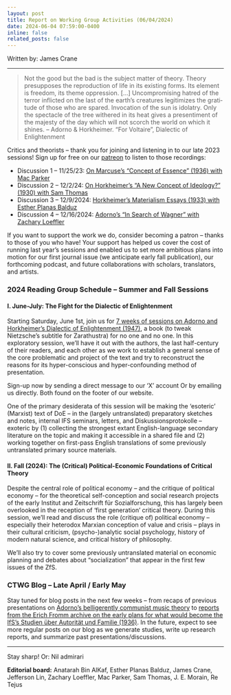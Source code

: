 ```yaml
---
layout: post
title: Report on Working Group Activities (06/04/2024)
date: 2024-06-04 07:59:00-0400
inline: false
related_posts: false
---
```


Written by: James Crane

---

> Not the good but the bad is the subject matter of theory. Theory presupposes the reproduction of life in its existing forms. Its ele­ment is freedom, its theme oppression. […] Uncompromising hatred of the terror inflicted on the last of the earth’s creatures legitimizes the grati­tude of those who are spared. Invocation of the sun is idolatry. Only the spectacle of the tree withered in its heat gives a presentiment of the majesty of the day which will not scorch the world on which it shines.
> – Adorno & Horkheimer. “For Voltaire”, Dialectic of Enlightenment

Critics and theorists – thank you for joining and listening in to our late 2023 sessions! Sign up for free on our [patreon](http://patreon.com/crittheoryworkgroup) to listen to those recordings:

<ul>
    <li>Discussion 1 – 11/25/23: <a href="https://www.patreon.com/posts/11-25-23-concept-93636285">On Marcuse’s “Concept of Essence” (1936) with Mac Parker</a></li>
    <li>Discussion 2 – 12/2/24: <a href="https://www.patreon.com/posts/12-2-24-new-of-100926227">On Horkheimer’s “A New Concept of Ideology?” (1930) with Sam Thomas</a></li>
    <li>Discussion 3 – 12/9/2024: <a href="https://www.patreon.com/posts/12-9-2024-essays-100927103">Horkheimer’s Materialism Essays (1933) with Esther Planas Balduz</a></li>
    <li>Discussion 4 – 12/16/2024: <a href="https://www.patreon.com/posts/12-16-2024-in-of-100927684">Adorno’s “In Search of Wagner” with Zachary Loeffler</a></li>
</ul>


If you want to support the work we do, consider becoming a patron – thanks to those of you who have! Your support has helped us cover the cost of running last year’s sessions and enabled us to set more ambitious plans into motion for our first journal issue (we anticipate early fall publication), our forthcoming podcast, and future collaborations with scholars, translators, and artists.

### 2024 Reading Group Schedule – Summer and Fall Sessions

#### I. June-July: The Fight for the Dialectic of Enlightenment

Starting Saturday, June 1st, join us for [7 weeks of sessions on Adorno and Horkheimer’s Dialectic of Enlightenment (1947)](/news/announcement_3), a book (to tweak Nietzsche’s subtitle for Zarathustra) for no one and no one. In this exploratory session, we’ll have it out with the authors, the last half-century of their readers, and each other as we work to establish a general sense of the core problematic and project of the text and try to reconstruct the reasons for its hyper-conscious and hyper-confounding method of presentation.

Sign-up now by sending a direct message to our ‘X’ account Or by emailing us directly. Both found on the footer of our website.

One of the primary desiderata of this session will be making the ‘esoteric’ (Marxist) text of DoE – in the (largely untranslated) preparatory sketches and notes, internal IFS seminars, letters, and Diskussionsprotokolle – exoteric by (1) collecting the strongest extant English-language secondary literature on the topic and making it accessible in a shared file and (2) working together on first-pass English translations of some previously untranslated primary source materials.

#### II. Fall (2024): The (Critical) Political-Economic Foundations of Critical Theory

Despite the central role of political economy – and the critique of political economy – for the theoretical self-conception and social research projects of the early Institut and Zeitschrift für Sozialforschung, this has largely been overlooked in the reception of ‘first generation’ critical theory. During this session, we’ll read and discuss the role (critique of) political economy – especially their heterodox Marxian conception of value and crisis – plays in their cultural criticism, (psycho-)analytic social psychology, history of modern natural science, and critical history of philosophy.

We’ll also try to cover some previously untranslated material on economic planning and debates about “socialization” that appear in the first few issues of the ZfS.

### CTWG Blog – Late April / Early May

Stay tuned for blog posts in the next few weeks – from recaps of previous presentations on <a href="/blog/2024/help_for_the_helpless">Adorno’s belligerently communist music theory</a> to <a href="/blog/2024/Krahl-translation">reports from the Erich Fromm archive on the early plans for what would become the IfS’s Studien über Autorität und Familie (1936)</a>. In the future, expect to see more regular posts on our blog as we generate studies, write up research reports, and summarize past presentations/discussions.

---

Stay sharp! Or: Nil admirari

**Editorial board:** Anatarah Bin AlKaf, Esther Planas Balduz, James Crane, Jefferson Lin, Zachary Loeffler, Mac Parker, Sam Thomas, J. E. Morain, Re Tejus
